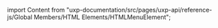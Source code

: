 
import Content from "uxp-documentation/src/pages/uxp-api/reference-js/Global Members/HTML Elements/HTMLMenuElement";

<Content query="product=photoshop"/>
